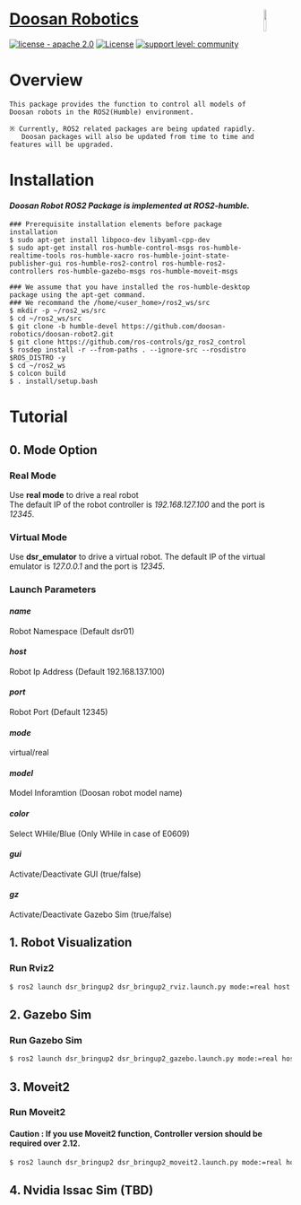 

# [Doosan Robotics](http://www.doosanrobotics.com/kr/)<img src="https://user-images.githubusercontent.com/47092672/97660147-142f1f00-1ab4-11eb-9d14-48f30a666cdc.PNG" width="10%" align="right">
[![license - apache 2.0](https://img.shields.io/:license-Apache%202.0-yellowgreen.svg)](https://opensource.org/licenses/Apache-2.0)
[![License](https://img.shields.io/badge/License-BSD%203--Clause-blue.svg)](https://opensource.org/licenses/BSD-3-Clause)
[![support level: community](https://img.shields.io/badge/support%20level-community-lightgray.png)](http://rosindustrial.org/news/2016/10/7/better-supporting-a-growing-ros-industrial-software-platform)
# Overview
    
    This package provides the function to control all models of Doosan robots in the ROS2(Humble) environment.
    
    ※ Currently, ROS2 related packages are being updated rapidly. 
       Doosan packages will also be updated from time to time and features will be upgraded.
 

# Installation 
#### *Doosan Robot ROS2 Package is implemented at ROS2-humble.*
    ### Prerequisite installation elements before package installation
    $ sudo apt-get install libpoco-dev libyaml-cpp-dev
    $ sudo apt-get install ros-humble-control-msgs ros-humble-realtime-tools ros-humble-xacro ros-humble-joint-state-publisher-gui ros-humble-ros2-control ros-humble-ros2-controllers ros-humble-gazebo-msgs ros-humble-moveit-msgs
    
    ### We assume that you have installed the ros-humble-desktop package using the apt-get command.
    ### We recommand the /home/<user_home>/ros2_ws/src
    $ mkdir -p ~/ros2_ws/src
    $ cd ~/ros2_ws/src
    $ git clone -b humble-devel https://github.com/doosan-robotics/doosan-robot2.git
    $ git clone https://github.com/ros-controls/gz_ros2_control
    $ rosdep install -r --from-paths . --ignore-src --rosdistro $ROS_DISTRO -y
    $ cd ~/ros2_ws
    $ colcon build
    $ . install/setup.bash


# Tutorial
## 0. Mode Option
### Real Mode 
Use __real mode__ to drive a real robot   
The default IP of the robot controller is _192.168.127.100_ and the port is _12345_.

### Virtual Mode
Use __dsr_emulator__ to drive a virtual robot.
The default IP of the virtual emulator is _127.0.0.1_ and the port is _12345_.

### Launch Parameters
#### *name* 
Robot Namespace (Default dsr01)
#### *host* 
Robot Ip Address (Default 192.168.137.100)
#### *port* 
Robot Port (Default 12345)
#### *mode* 
virtual/real 
#### *model*
Model Inforamtion (Doosan robot model name)
#### *color*
Select WHile/Blue (Only WHile in case of E0609)
#### *gui*
Activate/Deactivate GUI (true/false)
#### *gz*
Activate/Deactivate Gazebo Sim (true/false) 



## 1. Robot Visualization 
### Run Rviz2
```bash
$ ros2 launch dsr_bringup2 dsr_bringup2_rviz.launch.py mode:=real host:=192.168.137.100 model:=m1013
```


## 2. Gazebo Sim 
### Run Gazebo Sim
```bash
$ ros2 launch dsr_bringup2 dsr_bringup2_gazebo.launch.py mode:=real host:=192.168.137.100 model:=m1013
```

## 3. Moveit2 
### Run Moveit2
#### Caution : If you use Moveit2 function, Controller version should be required over 2.12.
```bash
$ ros2 launch dsr_bringup2 dsr_bringup2_moveit2.launch.py mode:=real host:=192.168.137.100 model:=m1013
```

## 4. Nvidia Issac Sim (TBD)
